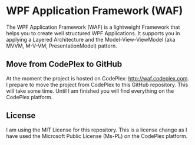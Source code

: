 # WPF Application Framework (WAF)

The WPF Application Framework (WAF) is a lightweight Framework that helps you to create well structured WPF Applications. It supports you in applying a Layered Architecture and the Model-View-ViewModel (aka MVVM, M-V-VM, PresentationModel) pattern.

## Move from CodePlex to GitHub

At the moment the project is hosted on CodePlex: http://waf.codeplex.com. I prepare to move the project from CodePlex to this GitHub repository. This will take some time. Until I am finished you will find everything on the CodePlex platform.

## License

I am using the MIT License for this repository. This is a license change as I have used the Microsoft Public License (Ms-PL) on the CodePlex platform.
